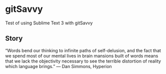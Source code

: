# gitSavvy
Test of using Sublime Text 3 with gitSavvy

## Story
“Words bend our thinking to infinite paths of self-delusion, and the fact that we spend most of our mental lives in brain mansions built of words means that we lack the objectivity necessary to see the terrible distortion of reality which language brings.” 
― Dan Simmons, Hyperion
